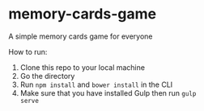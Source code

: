 # memory-cards-game
A simple memory cards game for everyone

How to run:

1. Clone this repo to your local machine
2. Go the directory
3. Run <code>npm install</code> and <code>bower install</code> in the CLI
4. Make sure that you have installed Gulp then run <code>gulp serve</code>
